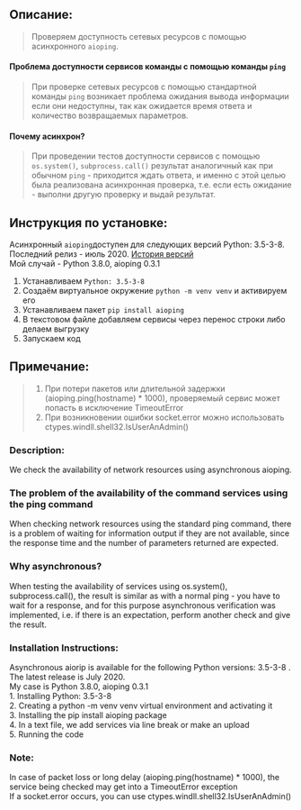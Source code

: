 ## Описание:
> Проверяем доступность сетевых ресурсов с помощью асинхронного `aioping`.<br />
#### Проблема доступности сервисов команды с помощью команды `ping`
> При проверке сетевых ресурсов с помощью стандартной команды `ping` возникает проблема ожидания вывода информации если они недоступны, так как ожидается время ответа и количество возвращаемых параметров.<br />
#### Почему асинхрон?
> При проведении тестов доступности сервисов с помощью `os.system()`, `subprocess.call()` результат аналогичный как при обычном `ping` - приходится ждать ответа, и именно с этой целью была реализована асинхронная проверка, т.е. если есть ожидание - выполни другую проверку и выдай результат.     

## Инструкция по установке:
Асинхронный `aioping`доступен для следующих версий Python: 3.5-3-8. Последний релиз - июль 2020. [История версий](https://pypi.org/project/aioping/#history)<br/>
Мой случай - Python 3.8.0, aioping 0.3.1 <br/>
1. Устанавливаем `Python: 3.5-3-8`
2. Создаём виртуальное окружение `python -m venv venv` и активируем его
3. Устанавливаем пакет `pip install aioping`
4. В текстовом файле добавляем сервисы через перенос строки либо делаем выгрузку
5. Запускаем код


## Примечание:
> 1. При потери пакетов или длительной задержки (aioping.ping(hostname) * 1000), проверяемый сервис может попасть в исключение TimeoutError<br />
> 2. При возникновении ошибки socket.error можно использовать ctypes.windll.shell32.IsUserAnAdmin()

### Description:
We check the availability of network resources using asynchronous aioping.

### The problem of the availability of the command services using the ping command 
When checking network resources using the standard ping command, there is a problem of waiting for information output if they are not available, since the response time and the number of parameters returned are expected.

### Why asynchronous?
When testing the availability of services using os.system(), subprocess.call(), the result is similar as with a normal ping - you have to wait for a response, and for this purpose asynchronous verification was implemented, i.e. if there is an expectation, perform another check and give the result.

### Installation Instructions:
Asynchronous aiorip is available for the following Python versions: 3.5-3-8 . The latest release is July 2020.<br/>
My case is Python 3.8.0, aioping 0.3.1<br/>1. Installing Python: 3.5-3-8<br/>
2. Creating a python -m venv venv virtual environment and activating it<br/>
3. Installing the pip install aioping package<br/>
4. In a text file, we add services via line break or make an upload<br/>
5. Running the code
### Note:
In case of packet loss or long delay (aioping.ping(hostname) * 1000), the service being checked may get into a TimeoutError exception<br/>
If a socket.error occurs, you can use ctypes.windll.shell32.IsUserAnAdmin()

